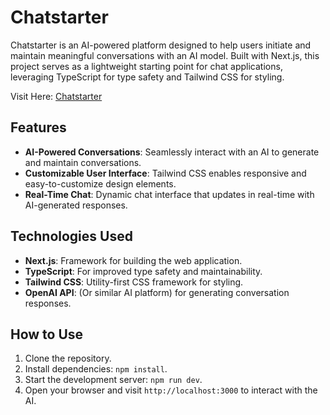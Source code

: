# Chatstarter

Chatstarter is an AI-powered platform designed to help users initiate and maintain meaningful conversations with an AI model. Built with Next.js, this project serves as a lightweight starting point for chat applications, leveraging TypeScript for type safety and Tailwind CSS for styling.

Visit Here: [Chatstarter](https://chatstarter.vercel.app)

## Features
- **AI-Powered Conversations**: Seamlessly interact with an AI to generate and maintain conversations.
- **Customizable User Interface**: Tailwind CSS enables responsive and easy-to-customize design elements.
- **Real-Time Chat**: Dynamic chat interface that updates in real-time with AI-generated responses.

## Technologies Used
- **Next.js**: Framework for building the web application.
- **TypeScript**: For improved type safety and maintainability.
- **Tailwind CSS**: Utility-first CSS framework for styling.
- **OpenAI API**: (Or similar AI platform) for generating conversation responses.

## How to Use
1. Clone the repository.
2. Install dependencies: `npm install`.
3. Start the development server: `npm run dev`.
4. Open your browser and visit `http://localhost:3000` to interact with the AI.
